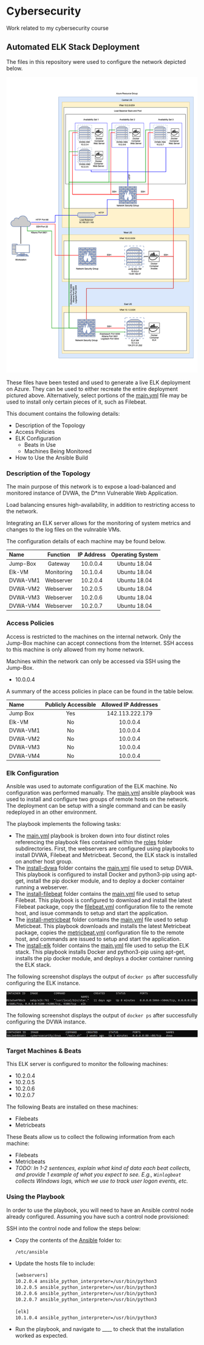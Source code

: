 # Cybersecurity
Work related to my cybersecurity course

## Automated ELK Stack Deployment

The files in this repository were used to configure the network depicted below.

![Network Diagram](Images/Network_Diagram.png)

These files have been tested and used to generate a live ELK deployment on Azure. They can be used to either recreate the entire deployment pictured above. Alternatively, select portions of the [main.yml](Ansible/main.yml) file may be used to install only certain pieces of it, such as Filebeat. 

This document contains the following details:
- Description of the Topology
- Access Policies
- ELK Configuration
  - Beats in Use
  - Machines Being Monitored
- How to Use the Ansible Build


### Description of the Topology

The main purpose of this network is to expose a load-balanced and monitored instance of DVWA, the D*mn Vulnerable Web Application.

Load balancing ensures high-availability, in addition to restricting access to the network.

Integrating an ELK server allows for the monitoring of system metrics and changes to the log files on the vulnrable VMs.

The configuration details of each machine may be found below.

| Name     | Function    | IP Address | Operating System |
|:---------|:-----------:|:----------:|:----------------:|
| Jump-Box | Gateway     | 10.0.0.4   | Ubuntu 18.04     |
| Elk-VM   | Monitoring  | 10.1.0.4   | Ubuntu 18.04     |
| DVWA-VM1 | Webserver   | 10.2.0.4   | Ubuntu 18.04     |
| DVWA-VM2 | Webserver   | 10.2.0.5   | Ubuntu 18.04     |
| DVWA-VM3 | Webserver   | 10.2.0.6   | Ubuntu 18.04     |
| DVWA-VM4 | Webserver   | 10.2.0.7   | Ubuntu 18.04     |

### Access Policies

Access is restricted to the machines on the internal network. Only the Jump-Box machine can accept connections from the Internet. SSH access to this machine is only allowed from my home network. 

Machines within the network can only be accessed via SSH using the Jump-Box.
- 10.0.0.4 

A summary of the access policies in place can be found in the table below.

| Name     | Publicly Accessible | Allowed IP Addresses       |
|:---------|:-------------------:|:--------------------------:|
| Jump Box |    Yes              | 142.113.222.179            |
| Elk-VM   |    No               | 10.0.0.4                   |
| DVWA-VM1 |    No               | 10.0.0.4                   |
| DVWA-VM2 |    No               | 10.0.0.4                   |
| DVWA-VM3 |    No               | 10.0.0.4                   |
| DVWA-VM4 |    No               | 10.0.0.4                   |

### Elk Configuration

Ansible was used to automate configuration of the ELK machine. No configuration was performed manually. The [main.yml](Ansible/main.yml) ansible playbook was used to install and configure two groups of remote hosts on the network. The deployment can be setup with a single command and can be easily redeployed in an other environment. 

The playbook implements the following tasks:
- The [main.yml](Ansible/main.yml) playbook is broken down into four distinct roles referencing the playbook files contained within the [roles](Ansible/roles) folder subdirectories. First, the webservers are configured using playbooks to install DVWA, Filebeat and Metricbeat. Second, the ELK stack is installed on another host group. 
- The [install-dvwa](Ansible/roles/install-dvwa) folder contains the [main.yml](Ansible/roles/install-dvwa/tasks/main.yml) file used to setup DVWA. This playbook is configured to install Docker and python3-pip using apt-get, install the pip docker module, and to deploy a docker container running a webserver.  
- The [install-filebeat](Ansible/roles/install-filebeat) folder contains the [main.yml](Ansible/roles/install-filebeat/tasks/main.yml) file used to setup Filebeat. This playbook is configured to download and install the latest Filebeat package, copy the [filebeat.yml](Ansible/roles/install-filebeat/files/filebeat.yml) configuration file to the remote host, and issue commands to setup and start the application. 
- The [install-metricbeat](Ansible/roles/install-metricbeat) folder contains the [main.yml](Ansible/roles/install-metricbeat/tasks/main.yml) file used to setup Meticbeat. This playbook downloads and installs the latest Metricbeat package, copies the [metricbeat.yml](Ansible/roles/install-metricbeat/files/metricbeat.yml) configuration file to the remote host, and commands are issued to setup and start the application. 
- The [install-elk](Ansible/roles/install-elk) folder contains the [main.yml](Ansible/roles/install-elk/tasks/main.yml) file used to setup the ELK stack. This playbook installs Docker and python3-pip using apt-get, installs the pip docker module, and deploys a docker container running the ELK stack. 

The following screenshot displays the output of `docker ps` after successfully configuring the ELK instance.

![Docker output](Images/docker-elk.png)

The following screenshot displays the output of `docker ps` after successfully configuring the DVWA instance.

![Docker output](Images/docker-dvwa.png)

### Target Machines & Beats
This ELK server is configured to monitor the following machines:
- 10.2.0.4
- 10.2.0.5
- 10.2.0.6
- 10.2.0.7

The following Beats are installed on these machines:
- Filebeats
- Metricbeats

These Beats allow us to collect the following information from each machine:
- Filebeats
- Metricbeats
- _TODO: In 1-2 sentences, explain what kind of data each beat collects, and provide 1 example of what you expect to see. E.g., `Winlogbeat` collects Windows logs, which we use to track user logon events, etc._

### Using the Playbook
In order to use the playbook, you will need to have an Ansible control node already configured. Assuming you have such a control node provisioned: 

SSH into the control node and follow the steps below:
- Copy the contents of the [Ansible](Ansible) folder to:

  ```
  /etc/ansible
  ```

- Update the hosts file to include:

  ``` 
  [webservers]
  10.2.0.4 ansible_python_interpreter=/usr/bin/python3
  10.2.0.5 ansible_python_interpreter=/usr/bin/python3
  10.2.0.6 ansible_python_interpreter=/usr/bin/python3
  10.2.0.7 ansible_python_interpreter=/usr/bin/python3

  [elk]
  10.1.0.4 ansible_python_interpreter=/usr/bin/python3
  ```

- Run the playbook, and navigate to ____ to check that the installation worked as expected.

